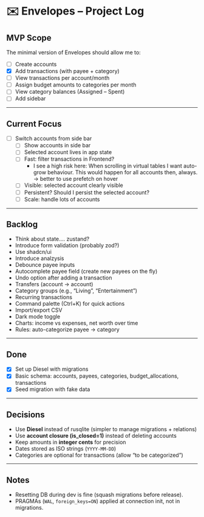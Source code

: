 # ✉️ Envelopes – Project Log

## MVP Scope

The minimal version of Envelopes should allow me to:

- [ ] Create accounts
- [x] Add transactions (with payee + category)
- [ ] View transactions per account/month
- [ ] Assign budget amounts to categories per month
- [ ] View category balances (Assigned – Spent)
- [ ] Add sidebar

---

## Current Focus

- [ ] Switch accounts from side bar
  - [ ] Show accounts in side bar
  - [ ] Selected account lives in app state
  - [ ] Fast: filter transactions in Frontend?
    - I see a high risk here: When scrolling in virtual
    tables I want auto-grow behaviour. This would happen
    for all accounts then, always. -> better to use prefetch on hover
  - [ ] Visible: selected account clearly visible
  - [ ] Persistent? Should I persist the selected account?
  - [ ] Scale: handle lots of accounts

---

## Backlog

- Think about state.... zustand?
- Introduce form validation (probably zod?)
- Use shadcn/ui
- Introduce analzysis
- Debounce payee inputs
- Autocomplete payee field (create new payees on the fly)
- Undo option after adding a transaction
- Transfers (account → account)
- Category groups (e.g., “Living”, “Entertainment”)
- Recurring transactions
- Command palette (Ctrl+K) for quick actions
- Import/export CSV
- Dark mode toggle
- Charts: income vs expenses, net worth over time
- Rules: auto-categorize payee → category

---

## Done

- [x] Set up Diesel with migrations  
- [x] Basic schema: accounts, payees, categories, budget_allocations, transactions  
- [x] Seed migration with fake data

---

## Decisions

- Use **Diesel** instead of rusqlite (simpler to manage migrations + relations)
- Use **account closure (is_closed=1)** instead of deleting accounts
- Keep amounts in **integer cents** for precision
- Dates stored as ISO strings (`YYYY-MM-DD`)
- Categories are optional for transactions (allow “to be categorized”)

---

## Notes

- Resetting DB during dev is fine (squash migrations before release).
- PRAGMAs (`WAL`, `foreign_keys=ON`) applied at connection init, not in migrations.